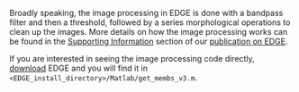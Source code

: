 Broadly speaking, the image processing in EDGE is done with a bandpass filter and then a threshold, followed by a series morphological operations to clean up the images. More details on how the image processing works can be found in the [Supporting Information](http://people.seas.harvard.edu/~mgelbart/publications/Gelbart2012_SI.pdf) section of our [publication on EDGE](http://people.seas.harvard.edu/~mgelbart/publications/Gelbart2012.pdf).

If you are interested in seeing the image processing code directly, [download](http://code.google.com/p/embryo-development-geometry-explorer/downloads/list) EDGE and you will find it in `<EDGE_install_directory>/Matlab/get_membs_v3.m`.